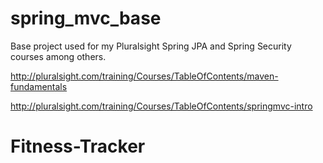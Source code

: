spring_mvc_base
===============

Base project used for my Pluralsight Spring JPA and Spring Security courses among others.

http://pluralsight.com/training/Courses/TableOfContents/maven-fundamentals

http://pluralsight.com/training/Courses/TableOfContents/springmvc-intro

# Fitness-Tracker
